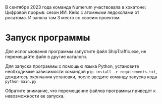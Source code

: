 В сентябре 2023 года команда Numerum участвовала в хокатоне: Цифровой прорыв: сезон ИИ. Кейс с атомными ледоколами от росатома. И заняла там 3 место со своеим проектом.

# Запуск программы

Для использования программы запустите файл ShipTraffic.exe, не перемещайте файл в другие каталоги.

Для запуска программы с помощью языка Python, установите необходимые зависимости командой `pip install -r requirements.txt`,
дождитесь окончания установки, после введите команду запуска кода `python main.py`

Обратите внимание, что перемещение файлов программы приведет к невозможности ее запуска.